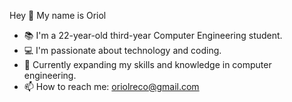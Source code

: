 Hey 👋
My name is Oriol

- 📚 I'm a 22-year-old third-year Computer Engineering student.
- 💻 I'm passionate about technology and coding.
- 🌱 Currently expanding my skills and knowledge in computer engineering.
- 📫 How to reach me: oriolreco@gmail.com

